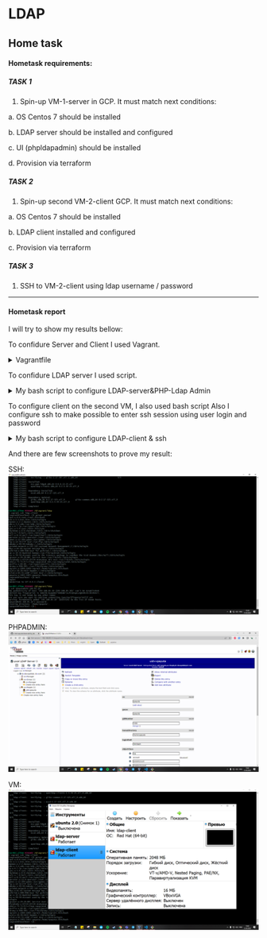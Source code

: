 # LDAP
## Home task

#### Hometask requirements:

##### TASK 1

1. Spin-up VM-1-server in GCP. It must match next conditions:

  a. OS Centos 7 should be installed

  b. LDAP server should be installed and configured

  c. UI (phpldapadmin) should be installed

  d. Provision via terraform

##### TASK 2

1. Spin-up second VM-2-client GCP. It must match next conditions:

a. OS Centos 7 should be installed

b. LDAP client installed and configured

c. Provision via terraform

##### TASK 3

1. SSH to VM-2-client using ldap username / password

***

#### Hometask report

I will try to show my results bellow:

To confidure Server and Client I used Vagrant. 

<details>
<summary>Vagrantfile</summary>

```ruby

# -*- mode: ruby -*-
# vi: set ft=ruby :

Vagrant.configure("2") do |config|
  config.vm.define "ldap-server" do |nodebalance|
    nodebalance.vm.box = "centos/7"
    nodebalance.vm.network "private_network", ip: "192.168.85.11"
    nodebalance.vm.synced_folder "D:/vagrant/ldap", "/vagrant"

    nodebalance.vm.provider "virtualbox" do |vc|
      vc.name = "ldap-server"
      vc.memory = "2048"
      vc.cpus = 2
    end

    nodebalance.vm.provision "shell", inline: <<-SHELL
    /vagrant/server.sh
    SHELL
  end


  config.vm.define "ldap-client" do |node1|
    node1.vm.box = "centos/7"
    node1.vm.network "private_network", ip: "192.168.85.10"
    node1.vm.synced_folder "D:/vagrant/ldap", "/vagrant"

    node1.vm.provider "virtualbox" do |va|
        va.name = "ldap-client"
        va.memory = "2048"
    end

    node1.vm.provision "shell", inline: <<-SHELL
    /vagrant/client.sh
    SHELL
  end  
end


```

</details>

To confidure LDAP server I used script. 

<details>
<summary>My bash script to configure LDAP-server&PHP-Ldap Admin</summary>

```sh

#!/bin/bash

#sudo yum update -y
sudo yum -y install openldap compat-openldap openldap-clients openldap-servers openldap-servers-sql openldap-devel
sudo systemctl start slapd
sudo systemctl enable slapd

slappasswd -s admin_ldap > temp



cat > ldaprootpasswd.ldif <<EOF
dn: olcDatabase={0}config,cn=config
changetype: modify
add: olcRootPW
olcRootPW: $(cat temp)
EOF

sudo ldapmodify -Y EXTERNAL -H ldapi:/// -f ldaprootpasswd.ldif

sudo cp /usr/share/openldap-servers/DB_CONFIG.example /var/lib/ldap/DB_CONFIG
sudo chown -R ldap:ldap /var/lib/ldap
sudo systemctl restart slapd
sudo ldapadd -Y EXTERNAL -H ldapi:/// -f /etc/openldap/schema/cosine.ldif
sudo ldapadd -Y EXTERNAL -H ldapi:/// -f /etc/openldap/schema/nis.ldif
sudo ldapadd -Y EXTERNAL -H ldapi:/// -f /etc/openldap/schema/inetorgperson.ldif

cat > ldapdomain.ldif <<EOF
dn: olcDatabase={1}monitor,cn=config
changetype: modify
replace: olcAccess
olcAccess: {0}to * by dn.base="gidNumber=0+uidNumber=0,cn=peercred,cn=external,cn=auth" read by dn.base="cn=Manager,dc=devopsldab,dc=com" read by * none

dn: olcDatabase={2}hdb,cn=config
changetype: modify
replace: olcSuffix
olcSuffix: dc=devopsldab,dc=com

dn: olcDatabase={2}hdb,cn=config
changetype: modify
replace: olcRootDN
olcRootDN: cn=Manager,dc=devopsldab,dc=com

dn: olcDatabase={2}hdb,cn=config
changetype: modify
add: olcRootPW
olcRootPW: $(cat temp)

dn: olcDatabase={2}hdb,cn=config
changetype: modify
add: olcAccess
olcAccess: {0}to attrs=userPassword,shadowLastChange by
  dn="cn=Manager,dc=devopsldab,dc=com" write by anonymous auth by self write by * none
olcAccess: {1}to dn.base="" by * read
olcAccess: {2}to * by dn="cn=Manager,dc=devopsldab,dc=com" write by * read
EOF

sudo ldapadd -Y EXTERNAL -H ldapi:/// -f ldapdomain.ldif

cat > baseldapdomain.ldif <<EOF
dn: dc=devopsldab,dc=com
objectClass: top
objectClass: dcObject
objectclass: organization
o: devopsldab com
dc: devopsldab

dn: cn=Manager,dc=devopsldab,dc=com
objectClass: organizationalRole
cn: Manager
description: Directory Manager

dn: ou=People,dc=devopsldab,dc=com
objectClass: organizationalUnit
ou: People

dn: ou=Group,dc=devopsldab,dc=com
objectClass: organizationalUnit
ou: Group
EOF

sudo ldapadd -x -w admin_ldap -D "cn=Manager,dc=devopsldab,dc=com" -f baseldapdomain.ldif


cat > group.ldif <<EOF
dn: cn=Manager,ou=Group,dc=devopsldab,dc=com
objectClass: top
objectClass: posixGroup
gidNumber: 1005
EOF

sudo ldapadd -x -w admin_ldap -D "cn=Manager,dc=devopsldab,dc=com" -f group.ldif

slappasswd -s lab_user > temp2

sudo cat > ldapuser.ldif <<EOF 
dn: uid=vpayuta,ou=People,dc=devopsldab,dc=com
objectClass: top
objectClass: account
objectClass: posixAccount
objectClass: shadowAccount
cn: vpayuta
uid: vpayuta
uidNumber: 1005
gidNumber: 1005
homeDirectory: /home/vpayuta
userPassword: $(cat temp2)
loginShell: /bin/bash
gecos: vpayuta
shadowLastChange: 0
shadowMax: -1
shadowWarning: 0
EOF

ldapadd -x -D "cn=Manager,dc=devopsldab,dc=com" -w admin_ldap -f ldapuser.ldif

sudo yum install -y php-ldap php-mbstring php-pear php-xml
sudo yum install -y epel-release
sudo yum install -y phpldapadmin

sudo sed -i '397 s;// $servers;$servers;' /etc/phpldapadmin/config.php
sudo sed -i '398 s;$servers->setValue;// $servers->setValue;' /etc/phpldapadmin/config.php
sudo sed -i ' s;Require local;Require all granted;' /etc/httpd/conf.d/phpldapadmin.conf 
sudo sed -i ' s;Allow from 127.0.0.1;Allow from 0.0.0.0;' /etc/httpd/conf.d/phpldapadmin.conf 

sudo systemctl restart httpd



```

</details>

To configure client on the second VM, I also used bash script
Also I configure ssh to make possible to enter ssh session using user login and password

<details>
<summary>My bash script to configure LDAP-client & ssh </summary>

```shell

#!/bin/bash
sudo yum install -y openldap-clients nss-pam-ldapd

sudo authconfig --enableldap --enableldapauth --ldapserver=192.168.85.11 --ldapbasedn="dc=devopsldab,dc=com" --enablemkhomedir --update

sudo sed -i ' s;PasswordAuthentication no;PasswordAuthentication yes;' /etc/ssh/sshd_config
sudo systemctl restart sshd
sudo systemctl restart nslcd


```

</details>

And there are few screenshots to prove my result:

SSH:
![Image alt](https://github.com/vitali-payuta/observability_lab/blob/task1/hometask1/getent_passwd.PNG)

PHPADMIN:
![Image alt](https://github.com/vitali-payuta/observability_lab/blob/task1/hometask1/phpldapadmin.PNG)

VM:
![Image alt](https://github.com/vitali-payuta/observability_lab/blob/task1/hometask1/vm.PNG)



